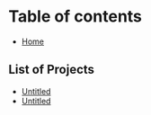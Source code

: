 # Table of contents

* [Home](README.md)

## List of Projects

* [Untitled](list-of-projects/untitled-1.md)
* [Untitled](list-of-projects/untitled.md)

